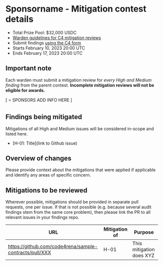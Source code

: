 # Sponsorname - Mitigation contest details
- Total Prize Pool: $32,000 USDC
- [Warden guidelines for C4 mitigation reviews](https://code4rena.notion.site/Guidelines-for-Versus-mitigation-reviews-ed10fc5cfbf640bd8dcec66f38b343c4)
- Submit findings [using the C4 form](https://code4rena.com/contests/YYYY-MM-sponsorName-mitigation-contest/submit)
- Starts February 10, 2023 20:00 UTC
- Ends February 17, 2023 20:00 UTC

## Important note 

Each warden must submit a mitigation review for *every High and Medium finding* from the parent contest. **Incomplete mitigation reviews will not be eligible for awards.**

[ ⭐️ SPONSORS ADD INFO HERE ]

## Findings being mitigated

Mitigations of all High and Medium issues will be considered in-scope and listed here.

- [H-01: Title](link to Github issue)

## Overview of changes

Please provide context about the mitigations that were applied if applicable and identify any areas of specific concern.

## Mitigations to be reviewed

Wherever possible, mitigations should be provided in separate pull requests, one per issue. If that is not possible (e.g. because several audit findings stem from the same core problem), then please link the PR to all relevant issues in your findings repo. 

| URL | Mitigation of | Purpose | 
| ----------- | ------------- | ----------- |
| https://github.com/code4rena/sample-contracts/pull/XXX | H-01 | This mitigation does XYZ | 

